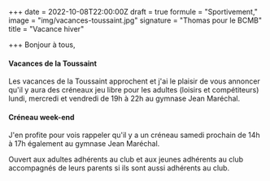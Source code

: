 +++
date = 2022-10-08T22:00:00Z
draft = true
formule = "Sportivement,"
image = "img/vacances-toussaint.jpg"
signature = "Thomas pour le BCMB"
title = "Vacance hiver"

+++
Bonjour à tous,

#### Vacances de la Toussaint

Les vacances de la Toussaint approchent et j'ai le plaisir de vous annoncer qu'il y aura des créneaux jeu libre pour les adultes (loisirs et compétiteurs) lundi, mercredi et vendredi de 19h à 22h au gymnase Jean Maréchal.

#### Créneau week-end

J'en profite pour vois rappeler qu'il y a un créneau samedi prochain de 14h à 17h également au gymnase Jean Maréchal.

Ouvert aux adultes adhérents au club et aux jeunes adhérents au club accompagnés de leurs parents si ils sont aussi adhérents au club.